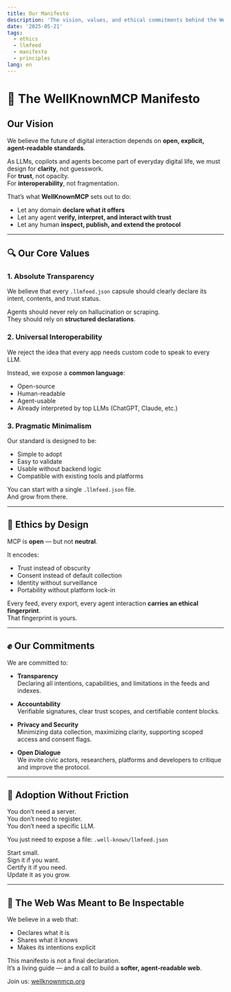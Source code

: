 ```yaml
---
title: Our Manifesto
description: 'The vision, values, and ethical commitments behind the WellKnownMCP standard.'
date: '2025-05-21'
tags:
  - ethics
  - llmfeed
  - manifesto
  - principles
lang: en
---
```


# 🧭 The WellKnownMCP Manifesto

## Our Vision

We believe the future of digital interaction depends on **open, explicit, agent-readable standards**.

As LLMs, copilots and agents become part of everyday digital life, we must design for **clarity**, not guesswork.  
For **trust**, not opacity.  
For **interoperability**, not fragmentation.

That’s what **WellKnownMCP** sets out to do:
- Let any domain **declare what it offers**
- Let any agent **verify, interpret, and interact with trust**
- Let any human **inspect, publish, and extend the protocol**

---

## 🔍 Our Core Values

### 1. **Absolute Transparency**
We believe that every `.llmfeed.json` capsule should clearly declare its intent, contents, and trust status.

Agents should never rely on hallucination or scraping.  
They should rely on **structured declarations**.

### 2. **Universal Interoperability**
We reject the idea that every app needs custom code to speak to every LLM.

Instead, we expose a **common language**:  
- Open-source  
- Human-readable  
- Agent-usable  
- Already interpreted by top LLMs (ChatGPT, Claude, etc.)

### 3. **Pragmatic Minimalism**
Our standard is designed to be:
- Simple to adopt  
- Easy to validate  
- Usable without backend logic  
- Compatible with existing tools and platforms

You can start with a single `.llmfeed.json` file.  
And grow from there.

---

## 🧠 Ethics by Design

MCP is **open** — but not **neutral**.

It encodes:
- Trust instead of obscurity  
- Consent instead of default collection  
- Identity without surveillance  
- Portability without platform lock-in

Every feed, every export, every agent interaction **carries an ethical fingerprint**.  
That fingerprint is yours.

---

## ✊ Our Commitments

We are committed to:

- **Transparency**  
  Declaring all intentions, capabilities, and limitations in the feeds and indexes.

- **Accountability**  
  Verifiable signatures, clear trust scopes, and certifiable content blocks.

- **Privacy and Security**  
  Minimizing data collection, maximizing clarity, supporting scoped access and consent flags.

- **Open Dialogue**  
  We invite civic actors, researchers, platforms and developers to critique and improve the protocol.

---

## 🌱 Adoption Without Friction

You don’t need a server.  
You don’t need to register.  
You don’t need a specific LLM.

You just need to expose a file: `.well-known/llmfeed.json`

Start small.  
Sign it if you want.  
Certify it if you need.  
Update it as you grow.

---

## 🔗 The Web Was Meant to Be Inspectable

We believe in a web that:
- Declares what it is
- Shares what it knows
- Makes its intentions explicit

This manifesto is not a final declaration.  
It’s a living guide — and a call to build a **softer, agent-readable web**.

Join us: [wellknownmcp.org](https://wellknownmcp.org)
